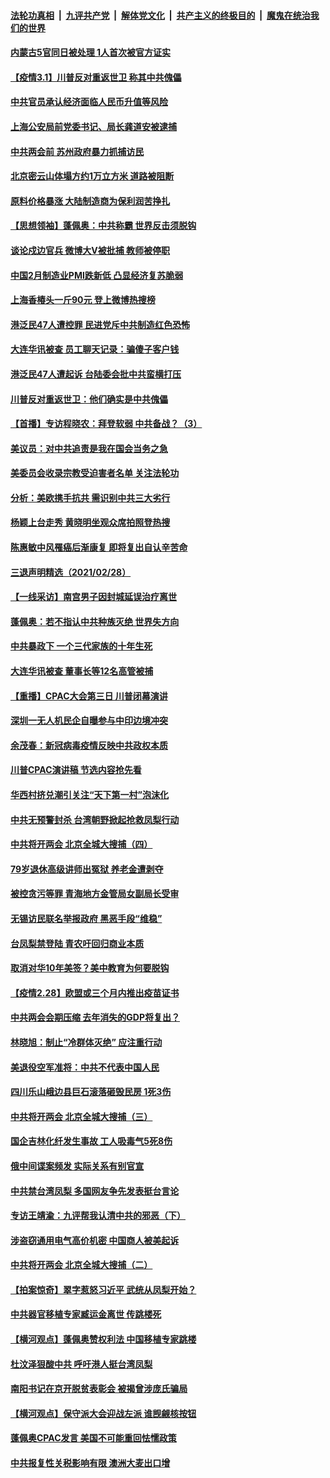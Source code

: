 ####  [法轮功真相](../../../../basic/blob/master/README.md?t=03012130) &nbsp;|&nbsp; [九评共产党](../../../../9ping.md/blob/master/README.md?t=03012130) &nbsp;|&nbsp; [解体党文化](../../../../jtdwh.md/blob/master/README.md?t=03012130)  &nbsp;|&nbsp; [共产主义的终极目的](../../../../gczydzjmd.md/blob/master/README.md?t=03012130) &nbsp;|&nbsp; [魔鬼在统治我们的世界](../../../../mgztzwmdsj.md/blob/master/README.md?t=03012130) 

#### [内蒙古5官同日被处理 1人首次被官方证实](../pages/nsc413/n12782208.md?t=03012130) 

#### [【疫情3.1】川普反对重返世卫 称其中共傀儡](../pages/nsc413/n12782085.md?t=03012130) 

#### [中共官员承认经济面临人民币升值等风险](../pages/nsc413/n12781980.md?t=03012130) 

#### [上海公安局前党委书记、局长龚道安被逮捕](../pages/nsc413/n12781955.md?t=03012130) 


#### [中共两会前 苏州政府暴力抓捕访民](../pages/nsc413/n12781995.md?t=03012130) 

#### [北京密云山体塌方约1万立方米 道路被阻断](../pages/nsc413/n12781862.md?t=03012130) 

#### [原料价格暴涨 大陆制造商为保利润苦挣扎](../pages/nsc413/n12781518.md?t=03012130) 

#### [【思想领袖】蓬佩奥：中共称霸 世界反击须脱钩](../pages/nsc413/n12781147.md?t=03012130) 

#### [谈论戍边官兵 微博大V被批捕 教师被停职](../pages/nsc413/n12781503.md?t=03012130) 

#### [中国2月制造业PMI跌新低 凸显经济复苏脆弱](../pages/nsc413/n12781607.md?t=03012130) 

#### [上海香椿头一斤90元  登上微博热搜榜](../pages/nsc413/n12781517.md?t=03012130) 

#### [港泛民47人遭控罪 民进党斥中共制造红色恐怖](../pages/nsc413/n12781578.md?t=03012130) 

#### [大连华讯被查 员工聊天记录：骗傻子客户钱](../pages/nsc413/n12781266.md?t=03012130) 

#### [港泛民47人遭起诉 台陆委会批中共蛮横打压](../pages/nsc413/n12781370.md?t=03012130) 

#### [川普反对重返世卫：他们确实是中共傀儡](../pages/nsc413/n12781160.md?t=03012130) 

#### [【首播】专访程晓农：拜登软弱 中共备战？（3）](../pages/nsc413/n12779494.md?t=03012130) 

#### [美议员：对中共追责是我在国会当务之急](../pages/nsc413/n12781003.md?t=03012130) 

#### [美委员会收录宗教受迫害者名单 关注法轮功](../pages/nsc413/n12780753.md?t=03012130) 

#### [分析：美欧携手抗共 需识别中共三大劣行](../pages/nsc413/n12775918.md?t=03012130) 

#### [杨颖上台走秀 黄晓明坐观众席拍照登热搜](../pages/nsc413/n12780937.md?t=03012130) 

#### [陈惠敏中风罹癌后渐康复 即将复出自认辛苦命](../pages/nsc413/n12780646.md?t=03012130) 

#### [三退声明精选（2021/02/28）](../pages/nsc413/n12781128.md?t=03012130) 

#### [【一线采访】南宫男子因封城延误治疗离世](../pages/nsc413/n12780944.md?t=03012130) 

#### [蓬佩奥：若不指认中共种族灭绝 世界失方向](../pages/nsc413/n12780847.md?t=03012130) 

#### [中共暴政下 一个三代家族的十年生死](../pages/nsc413/n12780349.md?t=03012130) 

#### [大连华讯被查 董事长等12名高管被捕](../pages/nsc413/n12780749.md?t=03012130) 

#### [【重播】CPAC大会第三日 川普闭幕演讲](../pages/nsc413/n12779449.md?t=03012130) 

#### [深圳一无人机民企自曝参与中印边境冲突](../pages/nsc413/n12780661.md?t=03012130) 

#### [余茂春：新冠病毒疫情反映中共政权本质](../pages/nsc413/n12780719.md?t=03012130) 

#### [川普CPAC演讲稿 节选内容抢先看](../pages/nsc413/n12780702.md?t=03012130) 

#### [华西村挤兑潮引关注“天下第一村”泡沫化](../pages/nsc413/n12780501.md?t=03012130) 

#### [中共无预警封杀 台湾朝野掀起抢救凤梨行动](../pages/nsc413/n12780243.md?t=03012130) 

#### [中共将开两会 北京全城大搜捕（四）](../pages/nsc413/n12780504.md?t=03012130) 

#### [79岁退休高级讲师出冤狱 养老金遭剥夺](../pages/nsc413/n12780160.md?t=03012130) 

#### [被控贪污等罪 青海地方金管局女副局长受审](../pages/nsc413/n12780222.md?t=03012130) 

#### [无锡访民联名举报政府 黑恶手段“维稳”](../pages/nsc413/n12780347.md?t=03012130) 

#### [台凤梨禁登陆 青农吁回归商业本质](../pages/nsc413/n12780263.md?t=03012130) 

#### [取消对华10年美签？美中教育为何要脱钩](../pages/nsc413/n12777988.md?t=03012130) 

#### [【疫情2.28】欧盟或三个月内推出疫苗证书](../pages/nsc413/n12780129.md?t=03012130) 

#### [中共两会会期压缩 去年消失的GDP将复出？](../pages/nsc413/n12780127.md?t=03012130) 

#### [林晓旭：制止“冷群体灭绝” 应注重行动](../pages/nsc413/n12779736.md?t=03012130) 

#### [美退役空军准将：中共不代表中国人民](../pages/nsc413/n12771145.md?t=03012130) 


#### [四川乐山峨边县巨石滚落砸毁民房 1死3伤](../pages/nsc413/n12779939.md?t=03012130) 

#### [中共将开两会 北京全城大搜捕（三）](../pages/nsc413/n12779894.md?t=03012130) 

#### [国企吉林化纤发生事故 工人吸毒气5死8伤](../pages/nsc413/n12779914.md?t=03012130) 

#### [俄中间谍案频发 实际关系有别官宣](../pages/nsc413/n12780019.md?t=03012130) 

#### [中共禁台湾凤梨 多国网友争先发表挺台言论](../pages/nsc413/n12779783.md?t=03012130) 

#### [专访王靖渝：九评帮我认清中共的邪恶（下）](../pages/nsc413/n12779814.md?t=03012130) 

#### [涉盗窃通用电气高价机密 中国商人被美起诉](../pages/nsc413/n12779369.md?t=03012130) 

#### [中共将开两会 北京全城大搜捕（二）](../pages/nsc413/n12779741.md?t=03012130) 

#### [【拍案惊奇】翠字惹怒习近平 武统从凤梨开始？](../pages/nsc413/n12779667.md?t=03012130) 

#### [中共器官移植专家臧运金离世 传跳楼死](../pages/nsc413/n12778925.md?t=03012130) 

#### [【横河观点】蓬佩奥赞权利法 中国移植专家跳楼](../pages/nsc413/n12779595.md?t=03012130) 

#### [杜汶泽狠酸中共 呼吁港人挺台湾凤梨](../pages/nsc413/n12779516.md?t=03012130) 

#### [南阳书记在京开脱贫表彰会 被揭曾涉庞氏骗局](../pages/nsc413/n12779392.md?t=03012130) 

#### [【横河观点】保守派大会迎战左派 谁觊觎核按钮](../pages/nsc413/n12778261.md?t=03012130) 

#### [蓬佩奥CPAC发言 美国不可能重回怯懦政策](../pages/nsc413/n12779471.md?t=03012130) 

#### [中共报复性关税影响有限 澳洲大麦出口增](../pages/nsc413/n12779370.md?t=03012130) 

